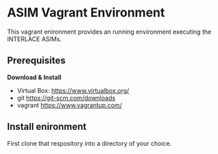 # ASIM Vagrant Environment

This vagrant enironment provides an running environment executing the INTERLACE ASIMs.

## Prerequisites

**Download & Install**
  - Virtual Box: https://www.virtualbox.org/
  - git https://git-scm.com/downloads
  - vagrant https://www.vagrantup.com/
  
## Install enironment

First clone that respository into a directory of your choice.
